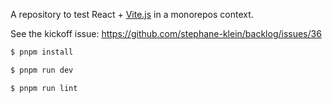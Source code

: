 A repository to test React + [Vite.js](https://github.com/vitejs/vite) in a monorepos context.

See the kickoff issue: https://github.com/stephane-klein/backlog/issues/36

```sh
$ pnpm install
```

```sh
$ pnpm run dev
```

```sh
$ pnpm run lint
```
